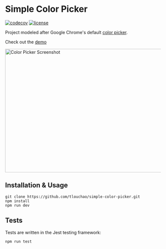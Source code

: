 # Simple Color Picker

[![codecov](https://codecov.io/gh/tlouchao/simple-color-picker/branch/master/graph/badge.svg?token=BE9DVAUCGS)](https://codecov.io/gh/tlouchao/simple-color-picker)
[![license](https://img.shields.io/github/license/tlouchao/simple-color-picker.svg)](https://github.com/tlouchao/simple-color-picker/blob/master/LICENSE.txt)

Project modeled after Google Chrome's default [color picker](https://www.google.com/search?q=color+picker).

Check out the [demo](https://tlouchao.github.io/simple-color-picker/)

<img src="https://i.imgur.com/FWhnvDC.png" alt="Color Picker Screenshot" width=600 height=400 />

## Installation & Usage

```
git clone https://github.com/tlouchao/simple-color-picker.git
npm install
npm run dev
```

## Tests

Tests are written in the Jest testing framework:

```
npm run test
```
